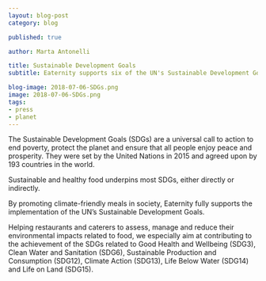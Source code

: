 ```yaml
---
layout: blog-post
category: blog

published: true

author: Marta Antonelli

title: Sustainable Development Goals
subtitle: Eaternity supports six of the UN's Sustainable Development Goals

blog-image: 2018-07-06-SDGs.png
image: 2018-07-06-SDGs.png
tags:
- press
- planet
---
```


The Sustainable Development Goals (SDGs) are a universal call to action to end poverty, protect the planet and ensure that all people enjoy peace and prosperity. They were set by the United Nations in 2015 and agreed upon by 193 countries in the world.

Sustainable and healthy food underpins most SDGs, either directly or indirectly.

By promoting climate-friendly meals in society, Eaternity fully supports the implementation of the UN’s Sustainable Development Goals.

Helping restaurants and caterers to assess, manage and reduce their environmental impacts related to food, we especially aim at contributing to the achievement of the SDGs related to Good Health and Wellbeing (SDG3), Clean Water and Sanitation (SDG6), Sustainable Production and Consumption (SDG12), Climate Action (SDG13), Life Below Water (SDG14) and Life on Land (SDG15).

<!-- ![pub](/img/professional/E_2018_SDG_Poster_without_UN_emblem_Letter_US.png "Eaternity supports Sustainable Development Goals") -->

[1]: https://www.tedxvicenza.com/en/
